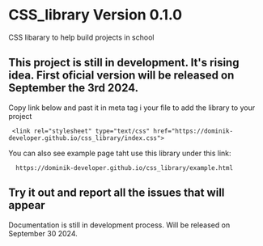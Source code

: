 
# CSS_library Version 0.1.0

CSS libarary to help build projects in school

## This project is still in development. It's rising idea. First oficial version will be released on September the 3rd 2024.

Copy link below and past it in meta tag i your file to add the library to your project

     <link rel="stylesheet" type="text/css" href="https://dominik-developer.github.io/css_library/index.css"> 

You can also see example page taht use this library under this link:

      https://dominik-developer.github.io/css_library/example.html

## Try it out and report all the issues that will appear

Documentation is still in development process. Will be released on September 30 2024.
